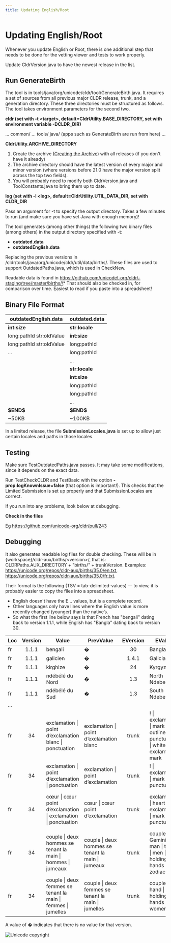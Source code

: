 ```yaml
---
title: Updating English/Root
---
```


# Updating English/Root

Whenever you update English or Root, there is one additional step that needs to be done for the vetting viewer and tests to work properly.

Update CldrVersion.java to have the newest release in the list.

## Run GenerateBirth

The tool is in tools/java/org/unicode/cldr/tool/GenerateBirth.java. It requires a set of sources from all previous major CLDR release, trunk, and a generation directory. These three directories must be structured as follows. The tool takes environment parameters for the second two.

**cldr (set with \-t \<target\>, default\=CldrUtility.BASE\_DIRECTORY, set with environment variable \-DCLDR\_DIR)**

... common/ ... tools/ java/ (apps such as GenerateBirth are run from here) ...

**CldrUtility.ARCHIVE\_DIRECTORY**

1. Create the archive ([Creating the Archive](https://cldr.unicode.org/development/creating-the-archive)) with all releases (if you don't have it already)
2. The archive directory should have the latest version of every major and minor version (where versions before 21\.0 have the major version split across the top two fields).
3. You will probably need to modify both CldrVersion.java and ToolConstants.java to bring them up to date.

**log (set with \-l \<log\>, default\=CldrUtility.UTIL\_DATA\_DIR, set with CLDR\_DIR** 

Pass an argument for \-t to specify the output directory. Takes a few minutes to run (and make sure you have set Java with enough memory)!

The tool generates (among other things) the following two binary files (among others) in the output directory specified with \-t: 

- **outdated.data**
- **outdatedEnglish.data**

Replacing the previous versions in /cldr/tools/java/org/unicode/cldr/util/data/births/. These files are used to support OutdatedPaths.java, which is used in CheckNew.

Readable data is found in https://github.com/unicode\-org/cldr\-staging/tree/master/births/\* That should also be checked in, for comparison over time. Easiest to read if you paste into a spreadsheet!

## Binary File Format

| outdatedEnglish.data | outdated.data |
|---|---|
| **int:size** | **str:locale** |
| long:pathId str:oldValue | **int:size** |
| long:pathId str:oldValue | long:pathId |
| ... | long:pathId |
|  | ... |
|  | **str:locale** |
|  | **int:size** |
|  | long:pathId |
|  | long:pathId |
|  | ... |
| **\$END\$** | **\$END\$** |
| ~50KB | ~100KB |

In a limited release, the file **SubmissionLocales.java** is set up to allow just certain locales and paths in those locales.

## Testing

Make sure TestOutdatedPaths.java passes. It may take some modifications, since it depends on the exact data.

Run TestCheckCLDR and TestBasic with the option **\-prop:logKnownIssue\=false** (that option is important!). This checks that the Limited Submission is set up properly and that SubmissionLocales are correct.

 

If you run into any problems, look below at debugging.

**Check in the files**

Eg https://github.com/unicode-org/cldr/pull/243

## Debugging

It also generates readable log files for double checking. These will be in {workspace}/cldr\-aux/births/\<version\>/, that is: CLDRPaths.AUX\_DIRECTORY \+ "births/" \+ trunkVersion. Examples: https://unicode.org/repos/cldr-aux/births/35.0/en.txt, https://unicode.org/repos/cldr-aux/births/35.0/fr.txt.

Their format is the following (TSV \= tab\-delimited\-values) — to view, it is probably easier to copy the files into a spreadsheet. 

- English doesn't have the E... values, but is a complete record.
- Other languages only have lines where the English value is more recently changed (younger) than the native’s.
- So what the first line below says is that French has "bengali" dating back to version 1\.1\.1, while English has "Bangla" dating back to version 30\.

| Loc | Version | Value | PrevValue | EVersion | EValue | EPrevValue | Path |
|---|:---:|---|---|:---:|---|---|---|
| fr | 1.1.1 | bengali | � | 30 | Bangla | Bengali | //ldml/localeDisplayNames/languages/language[@type="bn"] |
| fr | 1.1.1 | galicien | � | 1.4.1 | Galician | Gallegan | //ldml/localeDisplayNames/languages/language[@type="gl"] |
| fr | 1.1.1 | kirghize | � | 24 | Kyrgyz | Kirghiz | //ldml/localeDisplayNames/languages/language[@type="ky"] |
| fr | 1.1.1 | ndébélé du Nord | � | 1.3 | North Ndebele | Ndebele, North | //ldml/localeDisplayNames/languages/language[@type="nd"] |
| fr | 1.1.1 | ndébélé du Sud | � | 1.3 | South Ndebele | Ndebele, South | //ldml/localeDisplayNames/languages/language[@type="nr"] |
| ... |  |  |  |  |  |  |  |
| fr | 34 | exclamation \| point d’exclamation blanc \| ponctuation | exclamation \| point d’exclamation blanc | trunk | ! \| exclamation \| mark \| outlined \| punctuation \| white exclamation mark | exclamation \| mark \| outlined \| punctuation \| white exclamation mark | //ldml/annotations/annotation[@cp="❕"] |
| fr | 34 | exclamation \| point d’exclamation \| ponctuation | exclamation \| point d’exclamation | trunk | ! \| exclamation \| mark \| punctuation | exclamation \| mark \| punctuation | //ldml/annotations/annotation[@cp="❗"] |
| fr | 34 | cœur \| cœur point d’exclamation \| exclamation \| ponctuation | cœur \| cœur point d’exclamation | trunk | exclamation \| heart exclamation \| mark \| punctuation | exclamation \| heavy heart exclamation \| mark \| punctuation | //ldml/annotations/annotation[@cp="❣"] |
| fr | 34 | couple \| deux hommes se tenant la main \| hommes \| jumeaux | couple \| deux hommes se tenant la main \| jumeaux | trunk | couple \| Gemini \| man \| twins \| men \| holding hands \| zodiac | couple \| Gemini \| man \| twins \| two men holding hands \| zodiac | //ldml/annotations/annotation[@cp="👬"] |
| fr | 34 | couple \| deux femmes se tenant la main \| femmes \| jumelles | couple \| deux femmes se tenant la main \| jumelles | trunk | couple \| hand \| holding hands \| women | couple \| hand \| two women holding hands \| woman | //ldml/annotations/annotation[@cp="👭"] |

A value of � indicates that there is no value for that version.

![Unicode copyright](https://www.unicode.org/img/hb_notice.gif)